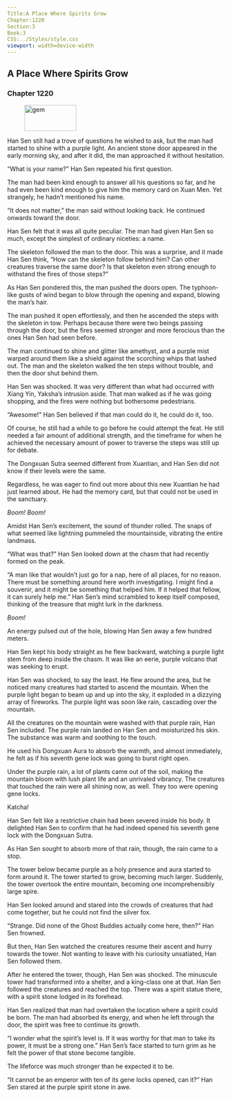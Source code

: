 ```yaml
---
Title:A Place Where Spirits Grow 
Chapter:1220 
Section:3 
Book:3 
CSS:../Styles/style.css 
viewport: width=device-width
---
```

  
## A Place Where Spirits Grow
### Chapter 1220
  
<figure>
	<img src="../Images/gem.gif" alt="gem" id="gem" width="120" height="60" />
</figure>
  

  
Han Sen still had a trove of questions he wished to ask, but the man had started to shine with a purple light. An ancient stone door appeared in the early morning sky, and after it did, the man approached it without hesitation.

“What is your name?” Han Sen repeated his first question.

The man had been kind enough to answer all his questions so far, and he had even been kind enough to give him the memory card on Xuan Men. Yet strangely, he hadn’t mentioned his name.

“It does not matter,” the man said without looking back. He continued onwards toward the door.

Han Sen felt that it was all quite peculiar. The man had given Han Sen so much, except the simplest of ordinary niceties: a name.

The skeleton followed the man to the door. This was a surprise, and it made Han Sen think, “How can the skeleton follow behind him? Can other creatures traverse the same door? Is that skeleton even strong enough to withstand the fires of those steps?”

As Han Sen pondered this, the man pushed the doors open. The typhoon-like gusts of wind began to blow through the opening and expand, blowing the man’s hair.

The man pushed it open effortlessly, and then he ascended the steps with the skeleton in tow. Perhaps because there were two beings passing through the door, but the fires seemed stronger and more ferocious than the ones Han Sen had seen before.

The man continued to shine and glitter like amethyst, and a purple mist warped around them like a shield against the scorching whips that lashed out. The man and the skeleton walked the ten steps without trouble, and then the door shut behind them.

Han Sen was shocked. It was very different than what had occurred with Xiang Yin, Yaksha’s intrusion aside. That man walked as if he was going shopping, and the fires were nothing but bothersome pedestrians.

“Awesome!” Han Sen believed if that man could do it, he could do it, too.

Of course, he still had a while to go before he could attempt the feat. He still needed a fair amount of additional strength, and the timeframe for when he achieved the necessary amount of power to traverse the steps was still up for debate.

The Dongxuan Sutra seemed different from Xuantian, and Han Sen did not know if their levels were the same.

Regardless, he was eager to find out more about this new Xuantian he had just learned about. He had the memory card, but that could not be used in the sanctuary.

*Boom!* *Boom!*

Amidst Han Sen’s excitement, the sound of thunder rolled. The snaps of what seemed like lightning pummeled the mountainside, vibrating the entire landmass.

“What was that?” Han Sen looked down at the chasm that had recently formed on the peak.

“A man like that wouldn’t just go for a nap, here of all places, for no reason. There must be something around here worth investigating. I might find a souvenir, and it might be something that helped him. If it helped that fellow, it can surely help me.” Han Sen’s mind scrambled to keep itself composed, thinking of the treasure that might lurk in the darkness.

*Boom!*

An energy pulsed out of the hole, blowing Han Sen away a few hundred meters.

Han Sen kept his body straight as he flew backward, watching a purple light stem from deep inside the chasm. It was like an eerie, purple volcano that was seeking to erupt.

Han Sen was shocked, to say the least. He flew around the area, but he noticed many creatures had started to ascend the mountain. When the purple light began to beam up and up into the sky, it exploded in a dizzying array of fireworks. The purple light was soon like rain, cascading over the mountain.

All the creatures on the mountain were washed with that purple rain, Han Sen included. The purple rain landed on Han Sen and moisturized his skin. The substance was warm and soothing to the touch.

He used his Dongxuan Aura to absorb the warmth, and almost immediately, he felt as if his seventh gene lock was going to burst right open.

Under the purple rain, a lot of plants came out of the soil, making the mountain bloom with lush plant life and an unrivaled vibrancy. The creatures that touched the rain were all shining now, as well. They too were opening gene locks.

Katcha!

Han Sen felt like a restrictive chain had been severed inside his body. It delighted Han Sen to confirm that he had indeed opened his seventh gene lock with the Dongxuan Sutra.

As Han Sen sought to absorb more of that rain, though, the rain came to a stop.

The tower below became purple as a holy presence and aura started to form around it. The tower started to grow, becoming much larger. Suddenly, the tower overtook the entire mountain, becoming one incomprehensibly large spire.

Han Sen looked around and stared into the crowds of creatures that had come together, but he could not find the silver fox.

“Strange. Did none of the Ghost Buddies actually come here, then?” Han Sen frowned.

But then, Han Sen watched the creatures resume their ascent and hurry towards the tower. Not wanting to leave with his curiosity unsatiated, Han Sen followed them.

After he entered the tower, though, Han Sen was shocked. The minuscule tower had transformed into a shelter, and a king-class one at that. Han Sen followed the creatures and reached the top. There was a spirit statue there, with a spirit stone lodged in its forehead.

Han Sen realized that man had overtaken the location where a spirit could be born. The man had absorbed its energy, and when he left through the door, the spirit was free to continue its growth.

“I wonder what the spirit’s level is. If it was worthy for that man to take its power, it must be a strong one.” Han Sen’s face started to turn grim as he felt the power of that stone become tangible.

The lifeforce was much stronger than he expected it to be.

“It cannot be an emperor with ten of its gene locks opened, can it?” Han Sen stared at the purple spirit stone in awe.
